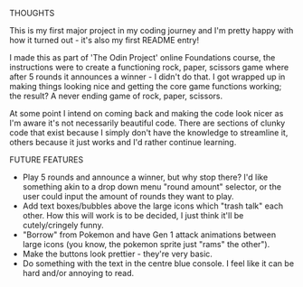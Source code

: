 THOUGHTS

This is my first major project in my coding journey and I'm pretty happy with how it turned out - it's also my first README entry!

I made this as part of 'The Odin Project' online Foundations course, the instructions were to create a functioning rock, paper, scissors game where after 5 rounds it announces a winner - I didn't do that. I got wrapped up in making things looking nice and getting the core game functions working; the result? A never ending game of rock, paper, scissors. 

At some point I intend on coming back and making the code look nicer as I'm aware it's not necessarily beautiful code. There are sections of clunky code that exist because I simply don't have the knowledge to streamline it, others because it just works and I'd rather continue learning.

FUTURE FEATURES
- Play 5 rounds and announce a winner, but why stop there? I'd like something akin to a drop down menu "round amount" selector, or the user could input the amount of rounds they want to play.
- Add text boxes/bubbles above the large icons which "trash talk" each other. How this will work is to be decided, I just think it'll be cutely/cringely funny.
- "Borrow" from Pokemon and have Gen 1 attack animations between large icons (you know, the pokemon sprite just "rams" the other").
- Make the buttons look prettier - they're very basic. 
- Do something with the text in the centre blue console. I feel like it can be hard and/or annoying to read.
